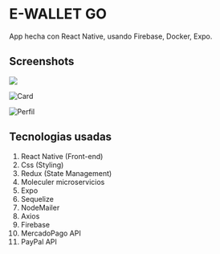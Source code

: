 # E-WALLET GO
App hecha con React Native, usando Firebase, Docker, Expo.

## Screenshots
<img src="https://i.ibb.co/HdbBhRL/1go.jpg"/>

![Card](https://i.ibb.co/jZ3c87H/2go.jpg)

![Perfil](https://i.ibb.co/g6q0QjK/3go.jpg)


## Tecnologias usadas
1. React Native (Front-end)
2. Css (Styling)
3. Redux (State Management)
4. Moleculer microservicios
5. Expo
6. Sequelize
7. NodeMailer
8. Axios
9. Firebase
10. MercadoPago API
11. PayPal API
